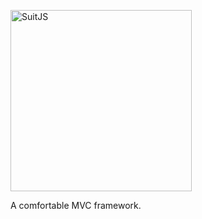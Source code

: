 [<img src="http://www.suitjs.com/public/images/logo-suitjs.svg?v=2" width="290" alt="SuitJS">](http://www.suitjs.com/)

A comfortable MVC framework.

